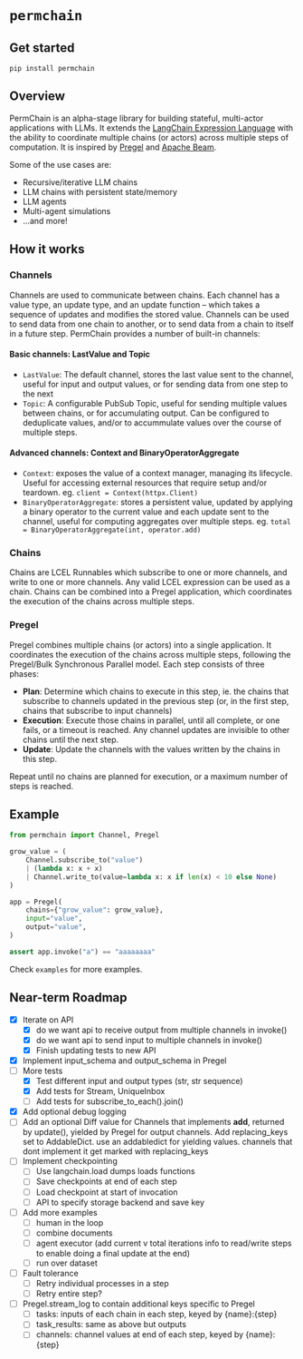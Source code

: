 # `permchain`

## Get started

`pip install permchain`

## Overview

PermChain is an alpha-stage library for building stateful, multi-actor applications with LLMs. It extends the [LangChain Expression Language](https://python.langchain.com/docs/expression_language/) with the ability to coordinate multiple chains (or actors) across multiple steps of computation. It is inspired by [Pregel](https://research.google/pubs/pub37252/) and [Apache Beam](https://beam.apache.org/).

Some of the use cases are:

- Recursive/iterative LLM chains
- LLM chains with persistent state/memory
- LLM agents
- Multi-agent simulations
- ...and more!

## How it works

### Channels

Channels are used to communicate between chains. Each channel has a value type, an update type, and an update function – which takes a sequence of updates and modifies the stored value. Channels can be used to send data from one chain to another, or to send data from a chain to itself in a future step. PermChain provides a number of built-in channels:

#### Basic channels: LastValue and Topic

- `LastValue`: The default channel, stores the last value sent to the channel, useful for input and output values, or for sending data from one step to the next
- `Topic`: A configurable PubSub Topic, useful for sending multiple values between chains, or for accumulating output. Can be configured to deduplicate values, and/or to accummulate values over the course of multiple steps.

#### Advanced channels: Context and BinaryOperatorAggregate

- `Context`: exposes the value of a context manager, managing its lifecycle. Useful for accessing external resources that require setup and/or teardown. eg. `client = Context(httpx.Client)`
- `BinaryOperatorAggregate`: stores a persistent value, updated by applying a binary operator to the current value and each update sent to the channel, useful for computing aggregates over multiple steps. eg. `total = BinaryOperatorAggregate(int, operator.add)`

### Chains

Chains are LCEL Runnables which subscribe to one or more channels, and write to one or more channels. Any valid LCEL expression can be used as a chain. Chains can be combined into a Pregel application, which coordinates the execution of the chains across multiple steps.

### Pregel

Pregel combines multiple chains (or actors) into a single application. It coordinates the execution of the chains across multiple steps, following the Pregel/Bulk Synchronous Parallel model. Each step consists of three phases:

- **Plan**: Determine which chains to execute in this step, ie. the chains that subscribe to channels updated in the previous step (or, in the first step, chains that subscribe to input channels)
- **Execution**: Execute those chains in parallel, until all complete, or one fails, or a timeout is reached. Any channel updates are invisible to other chains until the next step.
- **Update**: Update the channels with the values written by the chains in this step.

Repeat until no chains are planned for execution, or a maximum number of steps is reached.

## Example

```python
from permchain import Channel, Pregel

grow_value = (
    Channel.subscribe_to("value")
    | (lambda x: x + x)
    | Channel.write_to(value=lambda x: x if len(x) < 10 else None)
)

app = Pregel(
    chains={"grow_value": grow_value},
    input="value",
    output="value",
)

assert app.invoke("a") == "aaaaaaaa"
```

Check `examples` for more examples.

## Near-term Roadmap

- [x] Iterate on API
  - [x] do we want api to receive output from multiple channels in invoke()
  - [x] do we want api to send input to multiple channels in invoke()
  - [x] Finish updating tests to new API
- [x] Implement input_schema and output_schema in Pregel
- [ ] More tests
  - [x] Test different input and output types (str, str sequence)
  - [x] Add tests for Stream, UniqueInbox
  - [ ] Add tests for subscribe_to_each().join()
- [x] Add optional debug logging
- [ ] Add an optional Diff value for Channels that implements __add__, returned by update(), yielded by Pregel for output channels. Add replacing_keys set to AddableDict. use an addabledict for yielding values. channels that dont implement it get marked with replacing_keys
- [ ] Implement checkpointing
  - [ ] Use langchain.load dumps loads functions
  - [ ] Save checkpoints at end of each step
  - [ ] Load checkpoint at start of invocation
  - [ ] API to specify storage backend and save key
- [ ] Add more examples
  - [ ] human in the loop
  - [ ] combine documents
  - [ ] agent executor (add current v total iterations info to read/write steps to enable doing a final update at the end)
  - [ ] run over dataset
- [ ] Fault tolerance
  - [ ] Retry individual processes in a step
  - [ ] Retry entire step?
- [ ] Pregel.stream_log to contain additional keys specific to Pregel
  - [ ] tasks: inputs of each chain in each step, keyed by {name}:{step}
  - [ ] task_results: same as above but outputs
  - [ ] channels: channel values at end of each step, keyed by {name}:{step}
